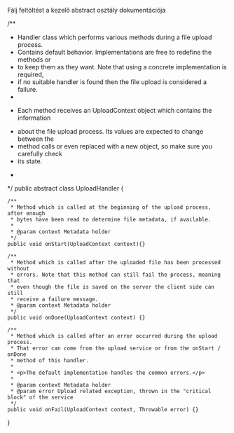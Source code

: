 Fálj feltöltést a kezelő abstract osztály dokumentációja

/**
 * Handler class which performs various methods during a file upload process.
 * Contains default behavior. Implementations are free to redefine the methods or
 * to keep them as they want. Note that using a concrete implementation is required,
 * if no suitable handler is found then the file upload is considered a failure.
 *
 * <p>Each method receives an UploadContext object which contains the information
 * about the file upload process. Its values are expected to change between the
 * method calls or even replaced with a new object, so make sure you carefully check
 * its state.
 * </p>
 */
public abstract class UploadHandler
{

    /**
     * Method which is called at the beginning of the upload process, after enough
     * bytes have been read to determine file metadata, if available.
     *
     * @param context Metadata holder
     */
    public void onStart(UploadContext context){}

    /**
     * Method which is called after the uploaded file has been processed without
     * errors. Note that this method can still fail the process, meaning that
     * even though the file is saved on the server the client side can still
     * receive a failure message.
     * @param context Metadata holder
     */
    public void onDone(UploadContext context) {}

    /**
     * Method which is called after an error occurred during the upload process.
     * That error can come from the upload service or from the onStart / onDone
     * method of this handler.
     *
     * <p>The default implementation handles the common errors.</p>
     *
     * @param context Metadata holder
     * @param error Upload related exception, thrown in the "critical block" of the service
     */
    public void onFail(UploadContext context, Throwable error) {}
}
